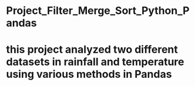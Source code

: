 # Project_Filter_Merge_Sort_Python_Pandas

# this project analyzed two different datasets in rainfall and temperature using various methods in Pandas
